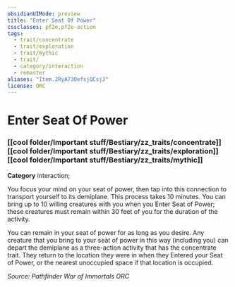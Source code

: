 ```yaml
---
obsidianUIMode: preview
title: "Enter Seat Of Power"
cssclasses: pf2e,pf2e-action
tags:
  - trait/concentrate
  - trait/exploration
  - trait/mythic
  - trait/
  - category/interaction
  - remaster
aliases: "Item.2RyA73OefsjQCsjJ"
license: ORC
---
```

# Enter Seat Of Power

### [[cool folder/Important stuff/Bestiary/zz_traits/concentrate]][[cool folder/Important stuff/Bestiary/zz_traits/exploration]][[cool folder/Important stuff/Bestiary/zz_traits/mythic]]

**Category** interaction; 




You focus your mind on your seat of power, then tap into this connection to transport yourself to its demiplane. This process takes 10 minutes. You can bring up to 10 willing creatures with you when you Enter Seat of Power; these creatures must remain within 30 feet of you for the duration of the activity.

You can remain in your seat of power for as long as you desire. Any creature that you bring to your seat of power in this way (including you) can depart the demiplane as a three-action activity that has the concentrate trait. They return to the location they were in when they Entered your Seat of Power, or the nearest unoccupied space if that location is occupied.

*Source: Pathfinder War of Immortals*
*ORC*